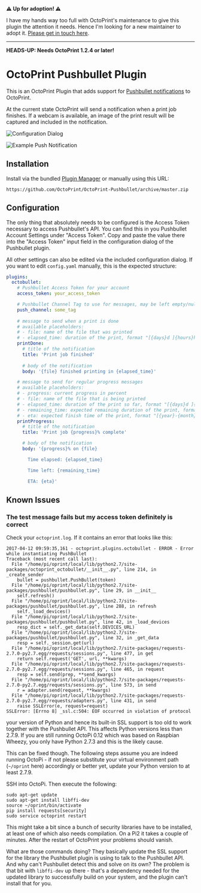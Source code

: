 **⚠ Up for adoption! ⚠**

I have my hands way too full with OctoPrint's maintenance to give this plugin the attention it needs. Hence I'm looking for a new maintainer to adopt it. [Please get in touch here](https://github.com/OctoPrint/OctoPrint-Pushbullet/issues/24).

---

**HEADS-UP: Needs OctoPrint 1.2.4 or later!**

# OctoPrint Pushbullet Plugin

This is an OctoPrint Plugin that adds support for [Pushbullet notifications](https://www.pushbullet.com/) to OctoPrint.

At the current state OctoPrint will send a notification when a print job finishes. If a webcam is available, an image
of the print result will be captured and included in the notification.

![Configuration Dialog](http://i.imgur.com/AXnVLNC.png)

![Example Push Notification](http://i.imgur.com/qgon1a3.png)

## Installation

Install via the bundled [Plugin Manager](https://github.com/foosel/OctoPrint/wiki/Plugin:-Plugin-Manager) 
or manually using this URL:

    https://github.com/OctoPrint/OctoPrint-Pushbullet/archive/master.zip

## Configuration

The only thing that absolutely needs to be configured is the Access Token necessary to access Pushbullet's API. You
can find this in you Pushbullet Account Settings under "Access Token". Copy and paste the value there into the
"Access Token" input field in the configuration dialog of the Pushbullet plugin.

All other settings can also be edited via the included configuration dialog. If you want to edit `config.yaml` manually,
this is the expected structure:

``` yaml
plugins:
  octobullet:
    # Pushbullet Access Token for your account
    access_token: your_access_token

    # Pushbullet Channel Tag to use for messages, may be left empty/null
    push_channel: some_tag
    
    # message to send when a print is done
    # available placeholders:
    # - file: name of the file that was printed
    # - elapsed_time: duration of the print, format "[{days}d ]{hours}h {minutes}min"
    printDone:
      # title of the notification
      title: 'Print job finished'
      
      # body of the notification
      body: '{file} finished printing in {elapsed_time}'

    # message to send for regular progress messages
    # available placeholders:
    # - progress: current progress in percent
    # - file: name of the file that is being printed
    # - elapsed_time: duration of the print so far, format "[{days}d ]{hours}h {minutes}min"
    # - remaining_time: expected remaining duration of the print, format "[{days}d ]{hours}h {minutes}min"
    # - eta: expected finish time of the print, format "[{year}-{month}-{day} ]{hour}:{minute}"
    printProgress:
      # title of the notification
      title: 'Print job {progress}% complete'

      # body of the notification
      body: '{progress}% on {file}

        Time elapsed: {elapsed_time}

        Time left: {remaining_time}

        ETA: {eta}'
```

## Known Issues

### The test message fails but my access token definitely is correct

Check your `octoprint.log`. If it contains an error that looks like this:

    2017-04-12 09:59:35,161 - octoprint.plugins.octobullet - ERROR - Error while instantiating PushBullet
    Traceback (most recent call last):
      File "/home/pi/oprint/local/lib/python2.7/site-packages/octoprint_octobullet/__init__.py", line 214, in _create_sender
        bullet = pushbullet.PushBullet(token)
      File "/home/pi/oprint/local/lib/python2.7/site-packages/pushbullet/pushbullet.py", line 29, in __init__
        self.refresh()
      File "/home/pi/oprint/local/lib/python2.7/site-packages/pushbullet/pushbullet.py", line 288, in refresh
        self._load_devices()
      File "/home/pi/oprint/local/lib/python2.7/site-packages/pushbullet/pushbullet.py", line 42, in _load_devices
        resp_dict = self._get_data(self.DEVICES_URL)
      File "/home/pi/oprint/local/lib/python2.7/site-packages/pushbullet/pushbullet.py", line 32, in _get_data
        resp = self._session.get(url)
      File "/home/pi/oprint/local/lib/python2.7/site-packages/requests-2.7.0-py2.7.egg/requests/sessions.py", line 477, in get
        return self.request('GET', url, **kwargs)
      File "/home/pi/oprint/local/lib/python2.7/site-packages/requests-2.7.0-py2.7.egg/requests/sessions.py", line 465, in request
        resp = self.send(prep, **send_kwargs)
      File "/home/pi/oprint/local/lib/python2.7/site-packages/requests-2.7.0-py2.7.egg/requests/sessions.py", line 573, in send
        r = adapter.send(request, **kwargs)
      File "/home/pi/oprint/local/lib/python2.7/site-packages/requests-2.7.0-py2.7.egg/requests/adapters.py", line 431, in send
        raise SSLError(e, request=request)
    SSLError: [Errno 8] _ssl.c:504: EOF occurred in violation of protocol

your version of Python and hence its built-in SSL support is too old to
work together with the Pushbullet API. This affects Python versions less
than 2.7.9. If you are still running OctoPi 0.12 which was based on
Raspbian Wheezy, you only have Python 2.7.3 and this is the likely cause.

This can be fixed though. The following steps assume you are indeed running
OctoPi - if not please substitute your virtual environment path (`~/oprint`
here) accordingly or better yet, update your Python version to at least
2.7.9.

SSH into OctoPi. Then execute the following:

    sudo apt-get update
    sudo apt-get install libffi-dev
    source ~/oprint/bin/activate
    pip install requests[security]
    sudo service octoprint restart

This might take a bit since a bunch of security libraries have to be
installed, at least one of which also needs compilation. On a Pi2 it takes
a couple of minutes. After the restart of OctoPrint your problems
should vanish.

What are those commands doing? They basically update the SSL support for
the library the Pushbullet plugin is using to talk to the Pushbullet API.
And why can't Pushbullet detect this and solve on its own? The problem is
that bit with `libffi-dev` up there - that's a dependency needed for the
updated library to successfully build on your system, and the plugin
can't install that for you.
